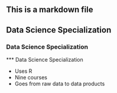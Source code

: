 ## This is a markdown file

## Data Science Specialization 
### Data Science Specialization 
*** Data Science Specialization 

* Uses R 
* Nine courses 
* Goes from raw data to data products
